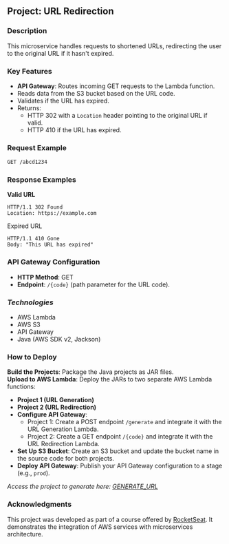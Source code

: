 ## **Project: URL Redirection** ##

### **Description** ###
This microservice handles requests to shortened URLs, redirecting the user to the original URL if it hasn't expired.

### **Key Features**
- **API Gateway**: Routes incoming GET requests to the Lambda function.
- Reads data from the S3 bucket based on the URL code.
- Validates if the URL has expired.
- Returns:
    - HTTP 302 with a `Location` header pointing to the original URL if valid.
    - HTTP 410 if the URL has expired.

### **Request Example** ###
```bash
GET /abcd1234
```

### **Response Examples** ###
**Valid URL**
```http
HTTP/1.1 302 Found
Location: https://example.com
```
Expired URL
```http
HTTP/1.1 410 Gone
Body: "This URL has expired"
```
### **API Gateway Configuration** ###
- **HTTP Method**: GET
- **Endpoint**: `/{code}` (path parameter for the URL code).

### ***Technologies*** ###
- AWS Lambda
- AWS S3
- API Gateway
- Java (AWS SDK v2, Jackson)

### **How to Deploy** ###
**Build the Projects**: Package the Java projects as JAR files.  
**Upload to AWS Lambda**: Deploy the JARs to two separate AWS Lambda functions:  
- **Project 1 (URL Generation)**  
- **Project 2 (URL Redirection)**  
- **Configure API Gateway**:  
    - Project 1: Create a POST endpoint `/generate` and integrate it with the URL Generation Lambda.  
    - Project 2: Create a GET endpoint `/{code}` and integrate it with the URL Redirection Lambda.  
- **Set Up S3 Bucket**: Create an S3 bucket and update the bucket name in the source code for both projects.  
- **Deploy API Gateway**: Publish your API Gateway configuration to a stage (e.g., `prod`).  

_Access the project to generate here: [GENERATE_URL](https://github.com/Vogon38/urlzinha-generate-url-rocketseat)_

### **Acknowledgments** ###
This project was developed as part of a course offered by [RocketSeat](https://www.rocketseat.com.br). 
It demonstrates the integration of AWS services with microservices architecture.
